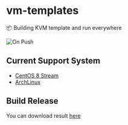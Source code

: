 # vm-templates

📦 Building KVM template and run everywhere

![On Push](https://github.com/Indexyz/vm-templates/workflows/On%20Push/badge.svg)

## Current Support System

- [CentOS 8 Stream](https://github.com/Indexyz/vm-templates/tree/master/centos-8-stream-amd64)
- [ArchLinux](https://github.com/Indexyz/vm-templates/tree/master/archlinux-latest-amd64)

## Build Release
You can download result [here](https://files.indexyz.me/QEMU/Templates/)

